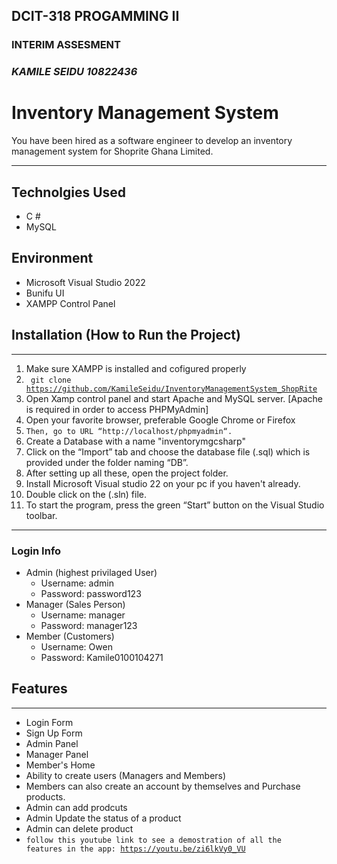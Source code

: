 ## DCIT-318 PROGAMMING II

### INTERIM ASSESMENT

### _KAMILE SEIDU 10822436_

# **Inventory Management System**

You have been hired as a software engineer to develop an inventory management system for Shoprite Ghana Limited.

---

## **Technolgies Used**

- C #
- MySQL

## **Environment**

- Microsoft Visual Studio 2022
- Bunifu UI
- XAMPP Control Panel

## **Installation** (How to Run the Project)

---

1. Make sure XAMPP is installed and cofigured properly
2. <code> git clone https://github.com/KamileSeidu/InventoryManagementSystem_ShopRite </code>
3. Open Xamp control panel and start Apache and MySQL server. [Apache is required in order to access PHPMyAdmin]
4. Open your favorite browser, preferable Google Chrome or Firefox
5. <code>Then, go to URL “http://localhost/phpmyadmin“.</code>
6. Create a Database with a name "inventorymgcsharp"
7. Click on the “Import” tab and choose the database file (.sql) which is provided under the folder naming “DB”.
8. After setting up all these, open the project folder.
9. Install Microsoft Visual studio 22 on your pc if you haven't already.
10. Double click on the (.sln) file.
11. To start the program, press the green “Start” button on the Visual Studio toolbar.

---

### **Login Info**

- Admin (highest privilaged User)
  - Username: admin
  - Password: password123
- Manager (Sales Person)
  - Username: manager
  - Password: manager123
- Member (Customers)
  - Username: Owen
  - Password: Kamile0100104271

## **Features**

---

- Login Form
- Sign Up Form
- Admin Panel
- Manager Panel
- Member's Home
- Ability to create users (Managers and Members)
- Members can also create an account by themselves and Purchase products.
- Admin can add prodcuts
- Admin Update the status of a product
- Admin can delete product
- <code>follow this youtube link to see a demostration of all the features in the app: https://youtu.be/zi6lkVy0_VU</code>

